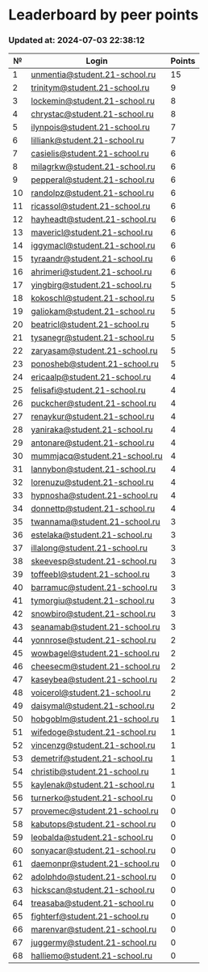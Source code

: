 # Leaderboard by peer points

### Updated at: 2024-07-03 22:38:12

| № | Login | Points |
|---|-------|--------|
|1|unmentia@student.21-school.ru|15|
|2|trinitym@student.21-school.ru|9|
|3|lockemin@student.21-school.ru|8|
|4|chrystac@student.21-school.ru|8|
|5|ilynpois@student.21-school.ru|7|
|6|lilliank@student.21-school.ru|7|
|7|casielis@student.21-school.ru|6|
|8|milagrkw@student.21-school.ru|6|
|9|pepperal@student.21-school.ru|6|
|10|randolpz@student.21-school.ru|6|
|11|ricassol@student.21-school.ru|6|
|12|hayheadt@student.21-school.ru|6|
|13|mavericl@student.21-school.ru|6|
|14|iggymacl@student.21-school.ru|6|
|15|tyraandr@student.21-school.ru|6|
|16|ahrimeri@student.21-school.ru|6|
|17|yingbirg@student.21-school.ru|5|
|18|kokoschl@student.21-school.ru|5|
|19|galiokam@student.21-school.ru|5|
|20|beatricl@student.21-school.ru|5|
|21|tysanegr@student.21-school.ru|5|
|22|zaryasam@student.21-school.ru|5|
|23|ponosheb@student.21-school.ru|5|
|24|ericaalp@student.21-school.ru|4|
|25|felisafi@student.21-school.ru|4|
|26|puckcher@student.21-school.ru|4|
|27|renaykur@student.21-school.ru|4|
|28|yaniraka@student.21-school.ru|4|
|29|antonare@student.21-school.ru|4|
|30|mummjacq@student.21-school.ru|4|
|31|lannybon@student.21-school.ru|4|
|32|lorenuzu@student.21-school.ru|4|
|33|hypnosha@student.21-school.ru|4|
|34|donnettp@student.21-school.ru|4|
|35|twannama@student.21-school.ru|3|
|36|estelaka@student.21-school.ru|3|
|37|illalong@student.21-school.ru|3|
|38|skeevesp@student.21-school.ru|3|
|39|toffeebl@student.21-school.ru|3|
|40|barramuc@student.21-school.ru|3|
|41|tymorgiu@student.21-school.ru|3|
|42|snowbiro@student.21-school.ru|3|
|43|seanamab@student.21-school.ru|3|
|44|yonnrose@student.21-school.ru|2|
|45|wowbagel@student.21-school.ru|2|
|46|cheesecm@student.21-school.ru|2|
|47|kaseybea@student.21-school.ru|2|
|48|voicerol@student.21-school.ru|2|
|49|daisymal@student.21-school.ru|2|
|50|hobgoblm@student.21-school.ru|1|
|51|wifedoge@student.21-school.ru|1|
|52|vincenzg@student.21-school.ru|1|
|53|demetrif@student.21-school.ru|1|
|54|christib@student.21-school.ru|1|
|55|kaylenak@student.21-school.ru|1|
|56|turnerko@student.21-school.ru|0|
|57|provemec@student.21-school.ru|0|
|58|kabutops@student.21-school.ru|0|
|59|leobalda@student.21-school.ru|0|
|60|sonyacar@student.21-school.ru|0|
|61|daemonpr@student.21-school.ru|0|
|62|adolphdo@student.21-school.ru|0|
|63|hickscan@student.21-school.ru|0|
|64|treasaba@student.21-school.ru|0|
|65|fighterf@student.21-school.ru|0|
|66|marenvar@student.21-school.ru|0|
|67|juggermy@student.21-school.ru|0|
|68|halliemo@student.21-school.ru|0|
